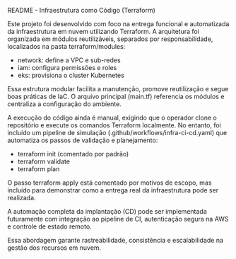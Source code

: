 README - Infraestrutura como Código (Terraform)

Este projeto foi desenvolvido com foco na entrega funcional e automatizada da infraestrutura em nuvem utilizando Terraform. A arquitetura foi organizada em módulos reutilizáveis, separados por responsabilidade, localizados na pasta terraform/modules:

- network: define a VPC e sub-redes
- iam: configura permissões e roles
- eks: provisiona o cluster Kubernetes

Essa estrutura modular facilita a manutenção, promove reutilização e segue boas práticas de IaC. O arquivo principal (main.tf) referencia os módulos e centraliza a configuração do ambiente.

A execução do código ainda é manual, exigindo que o operador clone o repositório e execute os comandos Terraform localmente. No entanto, foi incluído um pipeline de simulação (.github/workflows/infra-ci-cd.yaml) que automatiza os passos de validação e planejamento:

- terraform init (comentado por padrão)
- terraform validate
- terraform plan

O passo terraform apply está comentado por motivos de escopo, mas incluído para demonstrar como a entrega real da infraestrutura pode ser realizada.

A automação completa da implantação (CD) pode ser implementada futuramente com integração ao pipeline de CI, autenticação segura na AWS e controle de estado remoto.

Essa abordagem garante rastreabilidade, consistência e escalabilidade na gestão dos recursos em nuvem.
